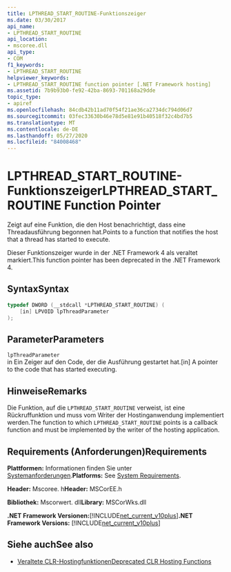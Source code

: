 ```yaml
---
title: LPTHREAD_START_ROUTINE-Funktionszeiger
ms.date: 03/30/2017
api_name:
- LPTHREAD_START_ROUTINE
api_location:
- mscoree.dll
api_type:
- COM
f1_keywords:
- LPTHREAD_START_ROUTINE
helpviewer_keywords:
- LPTHREAD_START_ROUTINE function pointer [.NET Framework hosting]
ms.assetid: 7b9b93b0-fe92-42ba-8693-701168a29dde
topic_type:
- apiref
ms.openlocfilehash: 84cdb42b11ad70f54f21ae36ca2734dc794d06d7
ms.sourcegitcommit: 03fec33630b46e78d5e81e91b40518f32c4bd7b5
ms.translationtype: MT
ms.contentlocale: de-DE
ms.lasthandoff: 05/27/2020
ms.locfileid: "84008468"
---
```

# <a name="lpthread_start_routine-function-pointer"></a><span data-ttu-id="accb1-102">LPTHREAD_START_ROUTINE-Funktionszeiger</span><span class="sxs-lookup"><span data-stu-id="accb1-102">LPTHREAD_START_ROUTINE Function Pointer</span></span>
<span data-ttu-id="accb1-103">Zeigt auf eine Funktion, die den Host benachrichtigt, dass eine Threadausführung begonnen hat.</span><span class="sxs-lookup"><span data-stu-id="accb1-103">Points to a function that notifies the host that a thread has started to execute.</span></span>  
  
 <span data-ttu-id="accb1-104">Dieser Funktionszeiger wurde in der .NET Framework 4 als veraltet markiert.</span><span class="sxs-lookup"><span data-stu-id="accb1-104">This function pointer has been deprecated in the .NET Framework 4.</span></span>  
  
## <a name="syntax"></a><span data-ttu-id="accb1-105">Syntax</span><span class="sxs-lookup"><span data-stu-id="accb1-105">Syntax</span></span>  
  
```cpp  
typedef DWORD (__stdcall *LPTHREAD_START_ROUTINE) (  
    [in] LPVOID lpThreadParameter  
);  
```  
  
## <a name="parameters"></a><span data-ttu-id="accb1-106">Parameter</span><span class="sxs-lookup"><span data-stu-id="accb1-106">Parameters</span></span>  
 `lpThreadParameter`  
 <span data-ttu-id="accb1-107">in Ein Zeiger auf den Code, der die Ausführung gestartet hat.</span><span class="sxs-lookup"><span data-stu-id="accb1-107">[in] A pointer to the code that has started executing.</span></span>  
  
## <a name="remarks"></a><span data-ttu-id="accb1-108">Hinweise</span><span class="sxs-lookup"><span data-stu-id="accb1-108">Remarks</span></span>  
 <span data-ttu-id="accb1-109">Die Funktion, auf die `LPTHREAD_START_ROUTINE` verweist, ist eine Rückruffunktion und muss vom Writer der Hostinganwendung implementiert werden.</span><span class="sxs-lookup"><span data-stu-id="accb1-109">The function to which `LPTHREAD_START_ROUTINE` points is a callback function and must be implemented by the writer of the hosting application.</span></span>  
  
## <a name="requirements"></a><span data-ttu-id="accb1-110">Requirements (Anforderungen)</span><span class="sxs-lookup"><span data-stu-id="accb1-110">Requirements</span></span>  
 <span data-ttu-id="accb1-111">**Plattformen:** Informationen finden Sie unter [Systemanforderungen](../../get-started/system-requirements.md).</span><span class="sxs-lookup"><span data-stu-id="accb1-111">**Platforms:** See [System Requirements](../../get-started/system-requirements.md).</span></span>  
  
 <span data-ttu-id="accb1-112">**Header:** Mscoree. h</span><span class="sxs-lookup"><span data-stu-id="accb1-112">**Header:** MSCorEE.h</span></span>  
  
 <span data-ttu-id="accb1-113">**Bibliothek:** Mscorwert. dll</span><span class="sxs-lookup"><span data-stu-id="accb1-113">**Library:** MSCorWks.dll</span></span>  
  
 <span data-ttu-id="accb1-114">**.NET Framework Versionen:**[!INCLUDE[net_current_v10plus](../../../../includes/net-current-v10plus-md.md)]</span><span class="sxs-lookup"><span data-stu-id="accb1-114">**.NET Framework Versions:** [!INCLUDE[net_current_v10plus](../../../../includes/net-current-v10plus-md.md)]</span></span>  
  
## <a name="see-also"></a><span data-ttu-id="accb1-115">Siehe auch</span><span class="sxs-lookup"><span data-stu-id="accb1-115">See also</span></span>

- [<span data-ttu-id="accb1-116">Veraltete CLR-Hostingfunktionen</span><span class="sxs-lookup"><span data-stu-id="accb1-116">Deprecated CLR Hosting Functions</span></span>](deprecated-clr-hosting-functions.md)

